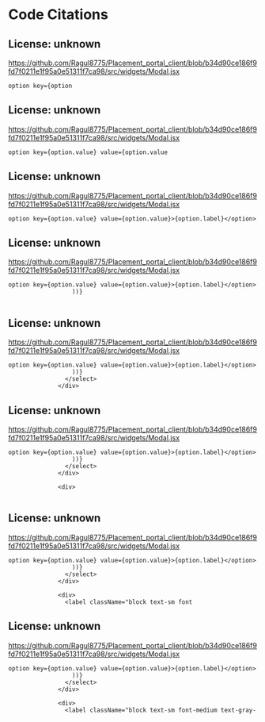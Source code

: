 # Code Citations

## License: unknown
https://github.com/Ragul8775/Placement_portal_client/blob/b34d90ce186f9fd7f0211e1f95a0e51311f7ca98/src/widgets/Modal.jsx

```
option key={option
```


## License: unknown
https://github.com/Ragul8775/Placement_portal_client/blob/b34d90ce186f9fd7f0211e1f95a0e51311f7ca98/src/widgets/Modal.jsx

```
option key={option.value} value={option.value
```


## License: unknown
https://github.com/Ragul8775/Placement_portal_client/blob/b34d90ce186f9fd7f0211e1f95a0e51311f7ca98/src/widgets/Modal.jsx

```
option key={option.value} value={option.value}>{option.label}</option>
```


## License: unknown
https://github.com/Ragul8775/Placement_portal_client/blob/b34d90ce186f9fd7f0211e1f95a0e51311f7ca98/src/widgets/Modal.jsx

```
option key={option.value} value={option.value}>{option.label}</option>
                  ))}
                
```


## License: unknown
https://github.com/Ragul8775/Placement_portal_client/blob/b34d90ce186f9fd7f0211e1f95a0e51311f7ca98/src/widgets/Modal.jsx

```
option key={option.value} value={option.value}>{option.label}</option>
                  ))}
                </select>
              </div>
```


## License: unknown
https://github.com/Ragul8775/Placement_portal_client/blob/b34d90ce186f9fd7f0211e1f95a0e51311f7ca98/src/widgets/Modal.jsx

```
option key={option.value} value={option.value}>{option.label}</option>
                  ))}
                </select>
              </div>
              
              <div>
                
```


## License: unknown
https://github.com/Ragul8775/Placement_portal_client/blob/b34d90ce186f9fd7f0211e1f95a0e51311f7ca98/src/widgets/Modal.jsx

```
option key={option.value} value={option.value}>{option.label}</option>
                  ))}
                </select>
              </div>
              
              <div>
                <label className="block text-sm font
```


## License: unknown
https://github.com/Ragul8775/Placement_portal_client/blob/b34d90ce186f9fd7f0211e1f95a0e51311f7ca98/src/widgets/Modal.jsx

```
option key={option.value} value={option.value}>{option.label}</option>
                  ))}
                </select>
              </div>
              
              <div>
                <label className="block text-sm font-medium text-gray-
```

